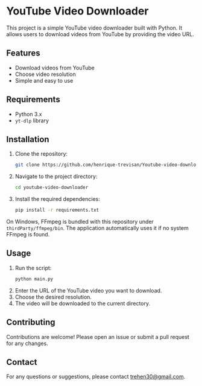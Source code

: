 # YouTube Video Downloader

This project is a simple YouTube video downloader built with Python. It allows users to download videos from YouTube by providing the video URL.

## Features

- Download videos from YouTube
- Choose video resolution
- Simple and easy to use

## Requirements

- Python 3.x
- `yt-dlp` library

## Installation

1. Clone the repository:
    ```bash
    git clone https://github.com/henrique-trevisan/Youtube-video-downloader.git
    ```
2. Navigate to the project directory:
    ```bash
    cd youtube-video-downloader
    ```
3. Install the required dependencies:
    ```bash
    pip install -r requirements.txt
    ```

On Windows, FFmpeg is bundled with this repository under `thirdParty/ffmpeg/bin`.
The application automatically uses it if no system FFmpeg is found.

## Usage

1. Run the script:
    ```sh
    python main.py
    ```
2. Enter the URL of the YouTube video you want to download.
3. Choose the desired resolution.
4. The video will be downloaded to the current directory.

## Contributing

Contributions are welcome! Please open an issue or submit a pull request for any changes.

## Contact

For any questions or suggestions, please contact trehen30@gmail.com.
